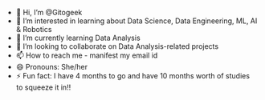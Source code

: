- 👋 Hi, I’m @Gitogeek
- 👀 I’m interested in learning about Data Science, Data Engineering, ML, AI & Robotics
- 🌱 I’m currently learning Data Analysis
- 💞️ I’m looking to collaborate on Data Analysis-related projects
- 📫 How to reach me - manifest my email id
- 😄 Pronouns: She/her
- ⚡ Fun fact: I have 4 months to go and have 10 months worth of studies to squeeze it in!!

<!---
Gitogeek/Gitogeek is a ✨ special ✨ repository because its `README.md` (this file) appears on your GitHub profile.
You can click the Preview link to take a look at your changes.
--->
